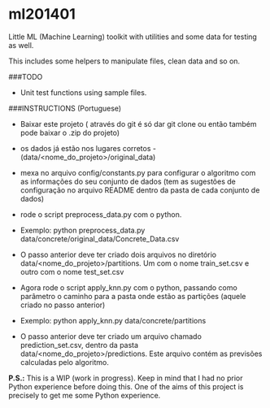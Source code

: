 ml201401
========

 Little ML (Machine Learning) toolkit with utilities and some data for testing as well.
 
 This includes some helpers to manipulate files, clean data and so on.
 
###TODO
  - Unit test functions using sample files.

###INSTRUCTIONS (Portuguese)

  - Baixar este projeto ( através do git é só dar git clone ou então também pode baixar o .zip do projeto)
  - os dados já estão nos lugares corretos - (data/<nome_do_projeto>/original_data)
  - mexa no arquivo config/constants.py para configurar o algoritmo com as informações do seu conjunto de dados (tem as sugestões de configuração no arquivo README dentro da pasta de cada conjunto de dados)
  - rode o script preprocess_data.py com o python.
   
   - Exemplo: python preprocess_data.py data/concrete/original_data/Concrete_Data.csv
   
  - O passo anterior deve ter criado dois arquivos no diretório data/<nome_do_projeto>/partitions. Um com o nome train_set.csv e outro com o nome test_set.csv
  - Agora rode o script apply_knn.py com o python, passando como parâmetro o caminho para a pasta onde estão as partições (aquele criado no passo anterior)
   
   - Exemplo: python apply_knn.py data/concrete/partitions

  - O passo anterior deve ter criado um arquivo chamado prediction_set.csv, dentro da pasta data/<nome_do_projeto>/predictions. Este arquivo contém as previsões calculadas pelo algoritmo. 

 
**P.S.:** This is a WIP (work in progress). Keep in mind that I had no prior Python experience before doing this. One of the aims of this project is precisely to get me some Python experience.
